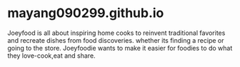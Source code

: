 # mayang090299.github.io
Joeyfood is all about inspiring home cooks to reinvent traditional favorites and recreate dishes from food discoveries. whether its finding a recipe or going to the store. Joeyfoodie wants to make it easier for foodies to do what they love-cook,eat and share.
